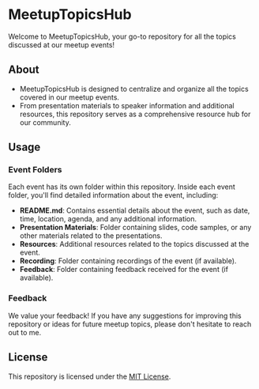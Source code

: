 # MeetupTopicsHub

Welcome to MeetupTopicsHub, your go-to repository for all the topics discussed at our meetup events! 

## About

- MeetupTopicsHub is designed to centralize and organize all the topics covered in our meetup events. 
- From presentation materials to speaker information and additional resources, this repository serves as a comprehensive resource hub for our community.

## Usage

### Event Folders

Each event has its own folder within this repository. Inside each event folder, you'll find detailed information about the event, including:

- **README.md**: Contains essential details about the event, such as date, time, location, agenda, and any additional information.
- **Presentation Materials**: Folder containing slides, code samples, or any other materials related to the presentations.
- **Resources**: Additional resources related to the topics discussed at the event.
- **Recording**: Folder containing recordings of the event (if available).
- **Feedback**: Folder containing feedback received for the event (if available).

### Feedback

We value your feedback! If you have any suggestions for improving this repository or ideas for future meetup topics, please don't hesitate to reach out to me.

## License

This repository is licensed under the [MIT License](LICENSE).
